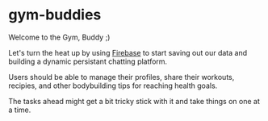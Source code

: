 # gym-buddies

Welcome to the Gym, Buddy ;)

Let's turn the heat up by using <a href="firebase.com" target="_blank">Firebase</a> to start saving out our data and building a dynamic persistant chatting platform. 

Users should be able to manage their profiles, share their workouts, recipies, and other bodybuilding tips for reaching health goals.

The tasks ahead might get a bit tricky stick with it and take things on one at a time.
